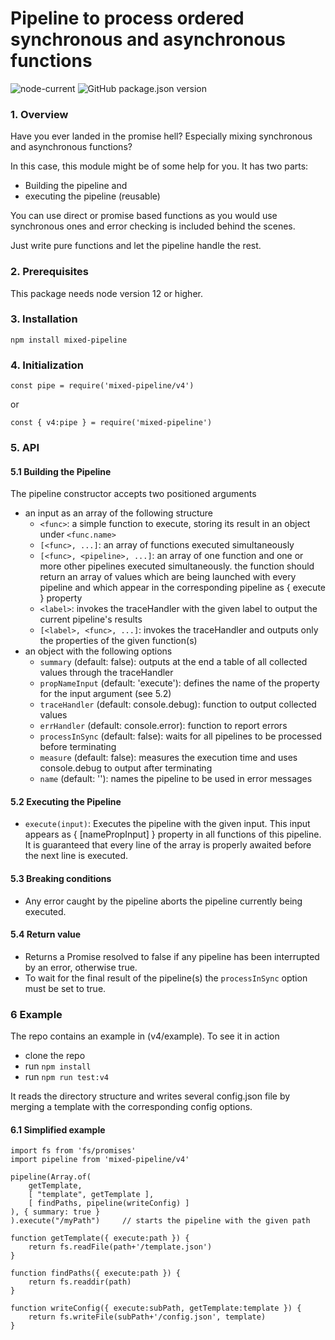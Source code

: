 # Pipeline to process ordered synchronous and asynchronous functions

![node-current](https://img.shields.io/node/v/mixed-pipeline) ![GitHub package.json version](https://img.shields.io/github/package-json/v/jcschmidig/mixed-pipeline)

### 1. Overview

Have you ever landed in the promise hell? Especially mixing synchronous and asynchronous functions?

In this case, this module might be of some help for you.
It has two parts:
- Building the pipeline and
- executing the pipeline (reusable)

You can use direct or promise based functions as you would use synchronous ones and error checking is included behind the scenes.

Just write pure functions and let the pipeline handle the rest.

### 2. Prerequisites

This package needs node version 12 or higher.

### 3. Installation

`npm install mixed-pipeline`

### 4. Initialization

`const pipe = require('mixed-pipeline/v4')`

or

`const { v4:pipe } = require('mixed-pipeline')`

### 5. API
#### 5.1 Building the Pipeline

The pipeline constructor accepts two positioned arguments
- an input as an array of the following structure
    - `<func>`: a simple function to execute, storing its result in an object under `<func.name>`
    - `[<func>, ...]`: an array of functions executed simultaneously
    - `[<func>, <pipeline>, ...]`: an array of one function and one or more other pipelines executed simultaneously.
    the function should return an array of values which are being launched with every pipeline and which appear in the corresponding pipeline as { execute } property
    - `<label>`: invokes the traceHandler with the given label to output the current pipeline's results
    - `[<label>, <func>, ...]`: invokes the traceHandler and outputs only the properties of the given function(s)
- an object with the following options
    - `summary` (default: false): outputs at the end a table of all collected values through the traceHandler
    - `propNameInput` (default: 'execute'): defines the name of the property for the input argument (see 5.2)
    - `traceHandler` (default: console.debug): function to output collected values
    - `errHandler` (default: console.error): function to report errors
    - `processInSync` (default: false): waits for all pipelines to be processed before terminating
    - `measure` (default: false): measures the execution time and uses console.debug to output after terminating
    - `name` (default: ''): names the pipeline to be used in error messages

#### 5.2 Executing the Pipeline
- `execute(input)`: Executes the pipeline with the given input. This input appears as { [namePropInput] } property in all functions of this pipeline. It is guaranteed that every line of the array is properly awaited before the next line is executed.

#### 5.3 Breaking conditions
- Any error caught by the pipeline aborts the pipeline currently being executed.

#### 5.4 Return value
- Returns a Promise resolved to false if any pipeline has been interrupted by an error, otherwise true.
- To wait for the final result of the pipeline(s) the `processInSync` option must be set to true.

### 6 Example

The repo contains an example in (v4/example). To see it in action
- clone the repo
- run `npm install`
- run `npm run test:v4`

It reads the directory structure and writes several config.json file by merging a template with the corresponding config options.

#### 6.1 Simplified example

```
import fs from 'fs/promises'
import pipeline from 'mixed-pipeline/v4'

pipeline(Array.of(
    getTemplate,
    [ "template", getTemplate ],
    [ findPaths, pipeline(writeConfig) ]
), { summary: true }
).execute("/myPath")     // starts the pipeline with the given path

function getTemplate({ execute:path }) {
    return fs.readFile(path+'/template.json')
}

function findPaths({ execute:path }) {
    return fs.readdir(path)
}

function writeConfig({ execute:subPath, getTemplate:template }) {
    return fs.writeFile(subPath+'/config.json', template)
}
```
